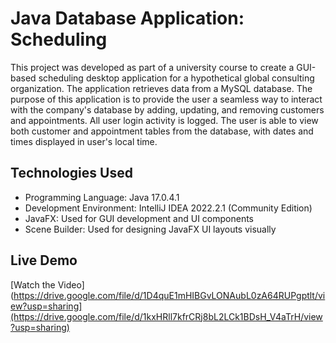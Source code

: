 # Java Database Application: Scheduling

This project was developed as part of a university course to create a GUI-based scheduling desktop application for a hypothetical global consulting organization. The application retrieves data from a MySQL database. The purpose of this application is to provide the user a seamless way to interact with the company's database by adding, updating, and removing customers and appointments. All user login activity is logged.  The user is able to view both customer and appointment tables from the database, with dates and times displayed in user's local time.

## Technologies Used
- Programming Language: Java 17.0.4.1
- Development Environment: IntelliJ IDEA 2022.2.1 (Community Edition)
- JavaFX: Used for GUI development and UI components
- Scene Builder: Used for designing JavaFX UI layouts visually

## Live Demo
[Watch the Video](https://drive.google.com/file/d/1D4quE1mHIBGvLONAubL0zA64RUPgptlt/view?usp=sharing](https://drive.google.com/file/d/1kxHRll7kfrCRj8bL2LCk1BDsH_V4aTrH/view?usp=sharing)
